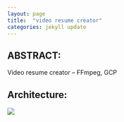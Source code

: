 ```yaml
---
layout: page
title:  "video resume creator"
categories: jekyll update
---
```


## ABSTRACT:
Video resume creator – FFmpeg, GCP
## Architecture:
![](images/gcp_poster.jpg)